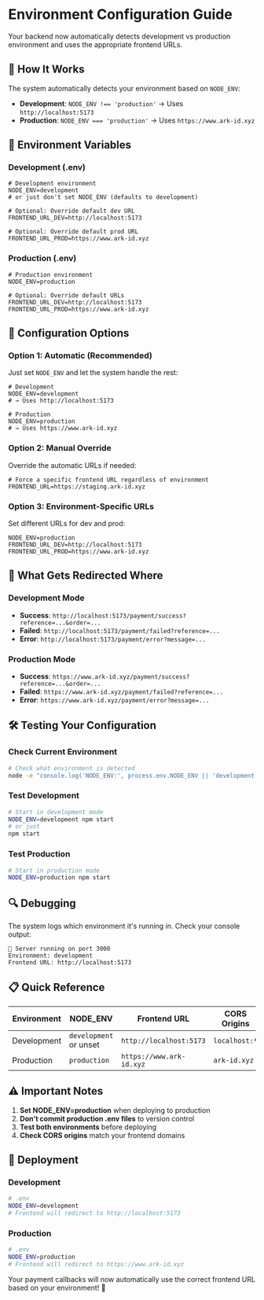 # Environment Configuration Guide

Your backend now automatically detects development vs production environment and uses the appropriate frontend URLs.

## 🚀 How It Works

The system automatically detects your environment based on `NODE_ENV`:

- **Development**: `NODE_ENV !== 'production'` → Uses `http://localhost:5173`
- **Production**: `NODE_ENV === 'production'` → Uses `https://www.ark-id.xyz`

## 📝 Environment Variables

### Development (.env)
```env
# Development environment
NODE_ENV=development
# or just don't set NODE_ENV (defaults to development)

# Optional: Override default dev URL
FRONTEND_URL_DEV=http://localhost:5173

# Optional: Override default prod URL  
FRONTEND_URL_PROD=https://www.ark-id.xyz
```

### Production (.env)
```env
# Production environment
NODE_ENV=production

# Optional: Override default URLs
FRONTEND_URL_DEV=http://localhost:5173
FRONTEND_URL_PROD=https://www.ark-id.xyz
```

## 🔧 Configuration Options

### Option 1: Automatic (Recommended)
Just set `NODE_ENV` and let the system handle the rest:

```env
# Development
NODE_ENV=development
# → Uses http://localhost:5173

# Production  
NODE_ENV=production
# → Uses https://www.ark-id.xyz
```

### Option 2: Manual Override
Override the automatic URLs if needed:

```env
# Force a specific frontend URL regardless of environment
FRONTEND_URL=https://staging.ark-id.xyz
```

### Option 3: Environment-Specific URLs
Set different URLs for dev and prod:

```env
NODE_ENV=production
FRONTEND_URL_DEV=http://localhost:5173
FRONTEND_URL_PROD=https://www.ark-id.xyz
```

## 🎯 What Gets Redirected Where

### Development Mode
- **Success**: `http://localhost:5173/payment/success?reference=...&order=...`
- **Failed**: `http://localhost:5173/payment/failed?reference=...`
- **Error**: `http://localhost:5173/payment/error?message=...`

### Production Mode
- **Success**: `https://www.ark-id.xyz/payment/success?reference=...&order=...`
- **Failed**: `https://www.ark-id.xyz/payment/failed?reference=...`
- **Error**: `https://www.ark-id.xyz/payment/error?message=...`

## 🛠️ Testing Your Configuration

### Check Current Environment
```bash
# Check what environment is detected
node -e "console.log('NODE_ENV:', process.env.NODE_ENV || 'development')"
```

### Test Development
```bash
# Start in development mode
NODE_ENV=development npm start
# or just
npm start
```

### Test Production
```bash
# Start in production mode
NODE_ENV=production npm start
```

## 🔍 Debugging

The system logs which environment it's running in. Check your console output:

```
🚀 Server running on port 3000
Environment: development
Frontend URL: http://localhost:5173
```

## 📋 Quick Reference

| Environment | NODE_ENV | Frontend URL | CORS Origins |
|-------------|----------|--------------|---------------|
| Development | `development` or unset | `http://localhost:5173` | `localhost:*` |
| Production | `production` | `https://www.ark-id.xyz` | `ark-id.xyz` |

## ⚠️ Important Notes

1. **Set NODE_ENV=production** when deploying to production
2. **Don't commit production .env files** to version control
3. **Test both environments** before deploying
4. **Check CORS origins** match your frontend domains

## 🚀 Deployment

### Development
```bash
# .env
NODE_ENV=development
# Frontend will redirect to http://localhost:5173
```

### Production
```bash
# .env
NODE_ENV=production
# Frontend will redirect to https://www.ark-id.xyz
```

Your payment callbacks will now automatically use the correct frontend URL based on your environment! 🎉
